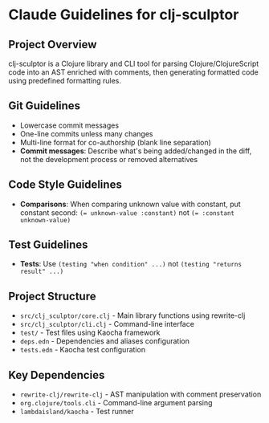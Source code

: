 # Claude Guidelines for clj-sculptor

## Project Overview
clj-sculptor is a Clojure library and CLI tool for parsing Clojure/ClojureScript code into
an AST enriched with comments, then generating formatted code using predefined formatting rules.

## Git Guidelines
- Lowercase commit messages
- One-line commits unless many changes
- Multi-line format for co-authorship (blank line separation)
- **Commit messages**: Describe what's being added/changed in the diff, not the
  development process or removed alternatives

## Code Style Guidelines
- **Comparisons**: When comparing unknown value with constant, put constant second:
  `(= unknown-value :constant)` not `(= :constant unknown-value)`

## Test Guidelines
- **Tests**: Use `(testing "when condition" ...)` not `(testing "returns result" ...)`

## Project Structure
- `src/clj_sculptor/core.clj` - Main library functions using rewrite-clj
- `src/clj_sculptor/cli.clj` - Command-line interface
- `test/` - Test files using Kaocha framework
- `deps.edn` - Dependencies and aliases configuration
- `tests.edn` - Kaocha test configuration

## Key Dependencies
- `rewrite-clj/rewrite-clj` - AST manipulation with comment preservation
- `org.clojure/tools.cli` - Command-line argument parsing
- `lambdaisland/kaocha` - Test runner
